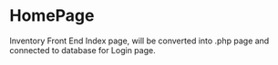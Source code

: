 # HomePage
Inventory Front End Index page, will be converted into .php page and connected to database for Login page.
